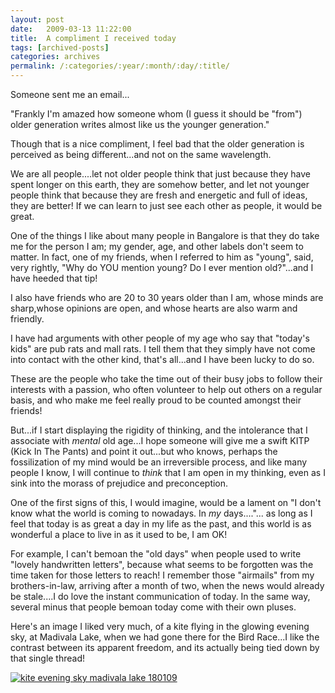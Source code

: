 ```yaml
---
layout: post
date:	2009-03-13 11:22:00
title:  A compliment I received today
tags: [archived-posts]
categories: archives
permalink: /:categories/:year/:month/:day/:title/
---
```

Someone sent me an email...

"Frankly I'm amazed how someone whom (I guess it should be "from") older generation writes almost like us the
younger generation."


Though that is a nice compliment, I feel bad that the older generation is perceived as being different...and not on the same wavelength. 

We are all people....let not older people think that just because they have spent longer on this earth, they are somehow better, and let not younger people think that because they are fresh and energetic and full of ideas, they are better! If we can learn to just see each other as people, it would be great.

One of the things I like about many people in Bangalore is that they do take me for the person I am; my gender, age, and other labels don't seem to matter. In fact, one of my friends, when I referred to him as "young", said, very rightly, "Why do YOU mention young? Do I ever mention old?"...and I have heeded that tip!

I also have friends who are 20 to 30 years older than I am, whose minds are sharp,whose opinions are open, and whose hearts are also warm and friendly.

I have had arguments with other people of my age who say that "today's  kids" are pub rats and mall rats. I tell them that they simply have not come into contact with the other kind, that's all...and I have been lucky to do so. 

These are the people who take the time out of their busy jobs to follow their interests with a passion, who often volunteer to help out others on a regular basis, and who make me feel really proud to be counted amongst their friends!

But...if I start displaying the rigidity of thinking, and the intolerance that I associate with *mental* old age...I hope someone will give me a swift KITP (Kick In The Pants) and point it out...but who knows, perhaps the fossilization of my mind would be an irreversible process, and like many people I know, I will continue to *think* that I am open in my thinking, even as I sink into the morass of prejudice and preconception. 

One of the first signs of this, I would imagine, would be a lament on "I don't know what the world is coming to nowadays. In *my* days...."... as long as I feel that today is as great a day in my life as the past, and this world is as wonderful a place to live in as it used to be, I am OK!

For example, I can't bemoan the "old days" when people used to write "lovely handwritten letters", because what seems to be forgotten was the time taken for those letters to reach! I remember those "airmails" from my brothers-in-law, arriving after a month of two, when the news would already be stale....I do love the instant communication of today. In the same way, several minus that people bemoan today come with their own pluses.


Here's an image I liked very much, of a kite flying in the glowing evening sky, at Madivala Lake, when we had gone there for the Bird Race...I like the contrast between its apparent freedom, and its actually being tied down by that single thread!


<a href="http://s297.photobucket.com/albums/mm205/depontis/?action=view&current=IMG_6648-2.jpg" target="_blank"><img src="http://i297.photobucket.com/albums/mm205/depontis/IMG_6648-2.jpg" border="0" alt="kite evening sky madivala lake 180109"></a>
